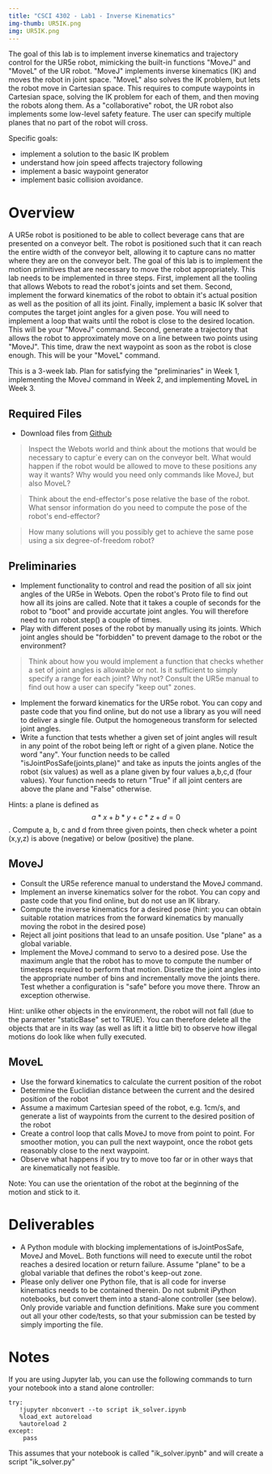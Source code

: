 ```yaml
---
title: "CSCI 4302 - Lab1 - Inverse Kinematics"
img-thumb: UR5IK.png
img: UR5IK.png
---
```


The goal of this lab is to implement inverse kinematics and trajectory control for the UR5e robot, mimicking the built-in functions "MoveJ" and "MoveL" of the UR robot. "MoveJ" implements inverse kinematics (IK) and moves the robot in joint space. 
"MoveL" also solves the IK problem, but lets the robot move in Cartesian space. 
This requires to compute waypoints in Cartesian space, solving the IK problem for each of them, and then moving the robots along them.
As a "collaborative" robot, the UR robot also implements some low-level safety feature. The user can specify multiple planes that no part of the robot will cross.

Specific goals:

- implement a solution to the basic IK problem 
- understand how join speed affects trajectory following
- implement a basic waypoint generator
- implement basic collision avoidance. 

# Overview

A UR5e robot is positioned to be able to collect beverage cans that are presented on a conveyor belt. 
The robot is positioned such that it can reach the entire width of the conveyor belt, allowing it to capture cans no matter where they are on the conveyor belt.
The goal of this lab is to implement the motion primitives that are necessary to move the robot appropriately.
This lab needs to be implemented in three steps. 
First, implement all the tooling that allows Webots to read the robot's joints and set them. 
Second, implement the forward kinematics of the robot to obtain it's actual position as well as the position of all its joint. 
Finally,  implement a basic IK solver that computes the target joint angles for a given pose. You will need to implement a loop that waits until the robot is close to the desired location. 
This will be your "MoveJ" command. 
Second, generate a trajectory that allows the robot to approximately move on a line between two points using "MoveJ".
This time, draw the next waypoint as soon as the robot is close enough. 
This will be your "MoveL" command.

This is a 3-week lab. Plan for satisfying the "preliminaries" in Week 1, implementing the MoveJ command in Week 2, and implementing MoveL in Week 3.

## Required Files

- Download files from [Github](https://github.com/Introduction-to-Autonomous-Robots/labs/tree/main/csci4302manipulation/lab1_inverse_kinematics) 


> Inspect the Webots world and think about the motions that would be necessary to captur`e every can on the conveyor belt. What would happen if the robot would be allowed to move to these positions any way it wants? Why would you need only commands like MoveJ, but also MoveL?

> Think about the end-effector's pose relative the base of the robot. What sensor information do you need to compute the pose of the robot's end-effector?

> How many solutions will you possibly get to achieve the same pose using a six degree-of-freedom robot?


## Preliminaries

- Implement functionality to control and read the position of all six joint angles of the UR5e in Webots. Open the robot's Proto file to find out how all its joins are called. Note that it takes a couple of seconds for the robot to "boot" and provide accurtate joint angles. You will therefore need to run robot.step() a couple of times.
- Play with different poses of the robot by manually using its joints. Which joint angles should be "forbidden" to prevent damage to the robot or the environment?

> Think about how you would implement a function that checks whether a set of joint angles is allowable or not. Is it sufficient to simply specify a range for each joint? Why not? Consult the UR5e manual to find out how a user can specify "keep out" zones.

- Implement the forward kinematics for the UR5e robot. You can copy and paste code that you find online, but do not use a library as you will need to deliver a single file. Output the homogeneous transform for selected joint angles. 
- Write a function that tests whether a given set of joint angles will result in any point of the robot being left or right of a given plane. Notice the word "any".
Your function needs to be called "isJointPosSafe(joints,plane)" and take as inputs the joints angles of the robot (six values) as well as a plane given by four values a,b,c,d (four values).
Your function needs to return "True" if all joint centers are above the plane and "False" otherwise.

Hints: a plane is defined as $$ a*x+b*y+c*z+d=0 $$. 
Compute a, b, c and d from three given points, then check wheter a point (x,y,z) is above (negative) or below (positive) the plane. 

## MoveJ

- Consult the UR5e reference manual to understand the MoveJ command.
- Implement an inverse kinematics solver for the robot. You can copy and paste code that you find online, but do not use an IK library. 
- Compute the inverse kinematics for a desired pose (hint: you can obtain suitable rotation matrices from the forward kinematics by manually moving the robot in the desired pose)
- Reject all joint positions that lead to an unsafe position. Use "plane" as a global variable. 
- Implement the MoveJ command to servo to a desired pose. Use the maximum angle that the robot has to move to compute the number of timesteps required to perform that motion.
Disretize the joint angles into the appropriate number of bins and incrementally move the joints there. Test whether a configuration is "safe" before you move there. Throw an exception otherwise. 

Hint: unlike other objects in the environment, the robot will not fall (due to the parameter "staticBase" set to TRUE). You can therefore delete all the objects that are in its way (as well as lift it a little bit) to observe how illegal motions do look like when fully executed. 

## MoveL

- Use the forward kinematics to calculate the current position of the robot
- Determine the Euclidian distance between the current and the desired position of the robot
- Assume a maximum Cartesian speed of the robot, e.g. 1cm/s, and generate a list of waypoints from the current to the desired position of the robot
- Create a control loop that calls MoveJ to move from point to point. For smoother motion, you can pull the next waypoint, once the robot gets reasonably close to the next waypoint.  
- Observe what happens if you try to move too far or in other ways that are kinematically not feasible.

Note: You can use the orientation of the robot at the beginning of the motion and stick to it.

# Deliverables

- A Python module with blocking implementations of isJointPosSafe, MoveJ and MoveL. 
Both functions will need to execute until the robot reaches a desired location or return failure.
Assume "plane" to be a global variable that defines the robot's keep-out zone. 
- Please only deliver one Python file, that is all code for inverse kinematics needs to be contained therein. Do not submit iPython notebooks, but convert them into a stand-alone controller (see below). Only provide variable and function definitions. Make sure you comment out all your other code/tests, so that your submission can be tested by simply importing the file. 

# Notes

If you are using Jupyter lab, you can use the following commands to turn your notebook into a stand alone controller:

```
try:
   !jupyter nbconvert --to script ik_solver.ipynb
   %load_ext autoreload
   %autoreload 2   
except:
    pass
```

This assumes that your notebook is called "ik_solver.ipynb" and will create a script "ik_solver.py"
